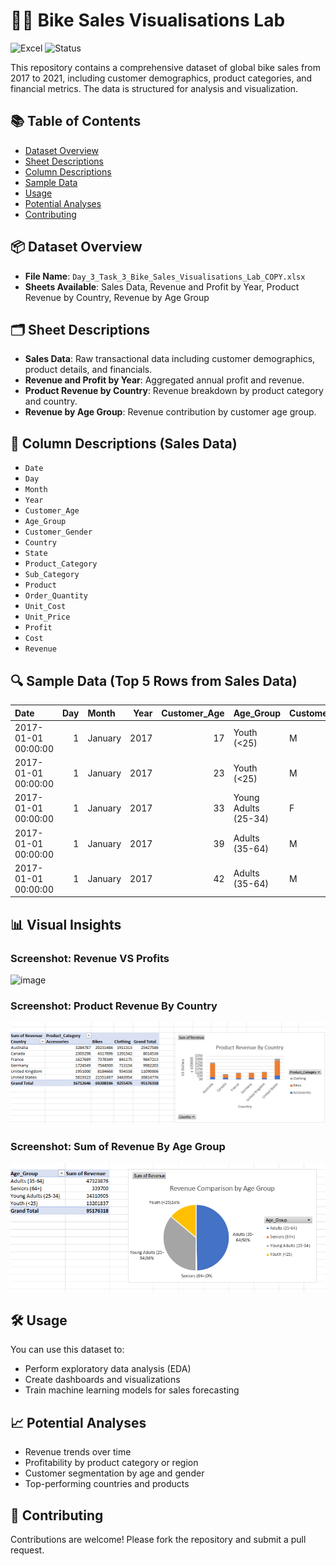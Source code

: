 # 🚴‍♂️ Bike Sales Visualisations Lab

![Excel](https://img.shields.io/badge/Data-Excel-blue)
![Status](https://img.shields.io/badge/Status-Exploratory-green)

This repository contains a comprehensive dataset of global bike sales from 2017 to 2021, including customer demographics, product categories, and financial metrics. The data is structured for analysis and visualization.

## 📚 Table of Contents
- [Dataset Overview](#dataset-overview)
- [Sheet Descriptions](#sheet-descriptions)
- [Column Descriptions](#column-descriptions)
- [Sample Data](#sample-data)
- [Usage](#usage)
- [Potential Analyses](#potential-analyses)
- [Contributing](#contributing)

## 📦 Dataset Overview
- **File Name**: `Day_3_Task_3_Bike_Sales_Visualisations_Lab_COPY.xlsx`
- **Sheets Available**: Sales Data, Revenue and Profit by Year, Product Revenue by Country, Revenue by Age Group

## 🗂️ Sheet Descriptions
- **Sales Data**: Raw transactional data including customer demographics, product details, and financials.
- **Revenue and Profit by Year**: Aggregated annual profit and revenue.
- **Product Revenue by Country**: Revenue breakdown by product category and country.
- **Revenue by Age Group**: Revenue contribution by customer age group.

## 🧾 Column Descriptions (Sales Data)
- `Date`
- `Day`
- `Month`
- `Year`
- `Customer_Age`
- `Age_Group`
- `Customer_Gender`
- `Country`
- `State`
- `Product_Category`
- `Sub_Category`
- `Product`
- `Order_Quantity`
- `Unit_Cost`
- `Unit_Price`
- `Profit`
- `Cost`
- `Revenue`

## 🔍 Sample Data (Top 5 Rows from Sales Data)

| Date                |   Day | Month   |   Year |   Customer_Age | Age_Group            | Customer_Gender   | Country       | State            | Product_Category   | Sub_Category   | Product                |   Order_Quantity |   Unit_Cost |   Unit_Price |   Profit |   Cost |   Revenue |
|:--------------------|------:|:--------|-------:|---------------:|:---------------------|:------------------|:--------------|:-----------------|:-------------------|:---------------|:-----------------------|-----------------:|------------:|-------------:|---------:|-------:|----------:|
| 2017-01-01 00:00:00 |     1 | January |   2017 |             17 | Youth (<25)          | M                 | Canada        | British Columbia | Bikes              | Road Bikes     | Road-250 Red, 44       |                2 |        1519 |         2443 |     1848 |   3038 |      4886 |
| 2017-01-01 00:00:00 |     1 | January |   2017 |             23 | Youth (<25)          | M                 | Australia     | Victoria         | Bikes              | Mountain Bikes | Mountain-200 Black, 46 |                2 |        1252 |         2295 |     2086 |   2504 |      4590 |
| 2017-01-01 00:00:00 |     1 | January |   2017 |             33 | Young Adults (25-34) | F                 | France        | Yveline          | Bikes              | Road Bikes     | Road-150 Red, 48       |                2 |        2171 |         3578 |     2814 |   4342 |      7156 |
| 2017-01-01 00:00:00 |     1 | January |   2017 |             39 | Adults (35-64)       | M                 | United States | Washington       | Bikes              | Road Bikes     | Road-550-W Yellow, 38  |                2 |         713 |         1120 |      814 |   1426 |      2240 |
| 2017-01-01 00:00:00 |     1 | January |   2017 |             42 | Adults (35-64)       | M                 | United States | California       | Bikes              | Road Bikes     | Road-750 Black, 44     |                2 |         344 |          540 |      392 |    688 |      1080 |

## 📊 Visual Insights

### Screenshot: Revenue VS Profits
![image](https://github.com/user-attachments/assets/0226a27f-5e3c-461b-abea-d9cd2986389c)

### Screenshot: Product Revenue By Country
![image](https://github.com/YusafM/Excel-Bike-Sales-Visualisations-DataSet/blob/main/Screenshot%202025-07-08%20113414.png)

### Screenshot: Sum of Revenue By Age Group
![image](https://github.com/YusafM/Excel-Bike-Sales-Visualisations-DataSet/blob/main/Screenshot%202025-07-08%20113426.png)

## 🛠️ Usage
You can use this dataset to:
- Perform exploratory data analysis (EDA)
- Create dashboards and visualizations
- Train machine learning models for sales forecasting

## 📈 Potential Analyses
- Revenue trends over time
- Profitability by product category or region
- Customer segmentation by age and gender
- Top-performing countries and products

## 🤝 Contributing
Contributions are welcome! Please fork the repository and submit a pull request.
 
